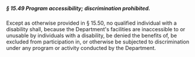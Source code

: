 ##### § 15.49 Program accessibility; discrimination prohibited. #####

Except as otherwise provided in § 15.50, no qualified individual with a disability shall, because the Department's facilities are inaccessible to or unusable by individuals with a disability, be denied the benefits of, be excluded from participation in, or otherwise be subjected to discrimination under any program or activity conducted by the Department.